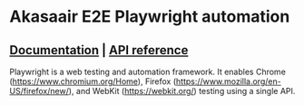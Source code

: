 # Akasaair E2E Playwright automation

## [Documentation](https://playwright.dev) | [API reference](https://playwright.dev/docs/api/class-playwright)

Playwright is a web testing and automation framework. It enables Chrome (https://www.chromium.org/Home), Firefox (https://www.mozilla.org/en-US/firefox/new/), and WebKit (https://webkit.org/) testing using a single API.